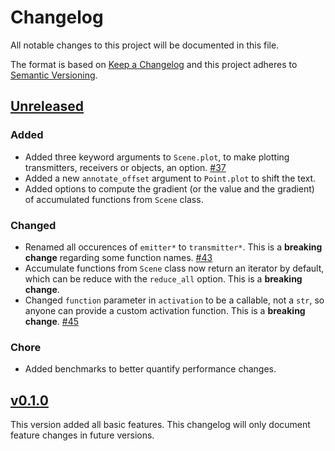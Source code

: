 # Changelog

All notable changes to this project will be documented in this file.

The format is based on [Keep a Changelog](https://keepachangelog.com/en/1.0.0/)
and this project adheres to [Semantic Versioning](https://semver.org/spec/v2.0.0.html).

<!-- start changelog -->

## [Unreleased](https://github.com/jeertmans/DiffeRT2d/compare/v0.1.0...HEAD)

### Added

+ Added three keyword arguments to `Scene.plot`, to make plotting transmitters,
  receivers or objects, an option.
  [#37](https://github.com/jeertmans/DiffeRT2d/pull/37)
+ Added a new `annotate_offset` argument to `Point.plot` to shift the text.
+ Added options to compute the gradient (or the value and the gradient) of
  accumulated functions from `Scene` class.

### Changed

+ Renamed all occurences of `emitter*` to `transmitter*`.
  This is a **breaking change** regarding some function names.
  [#43](https://github.com/jeertmans/DiffeRT2d/pull/43)
+ Accumulate functions from `Scene` class now return an iterator by default,
  which can be reduce with the `reduce_all` option.
  This is a **breaking change**.
+ Changed `function` parameter in `activation` to be a callable, not a `str`,
  so anyone can provide a custom activation function.
  This is a **breaking change**.
  [#45](https://github.com/jeertmans/DiffeRT2d/pull/45)

### Chore

+ Added benchmarks to better quantify performance changes.

## [v0.1.0](https://github.com/jeertmans/DiffeRT2d/commits/v0.1.0)

This version added all basic features. This changelog will only document feature
changes in future versions.

<!-- end changelog -->
